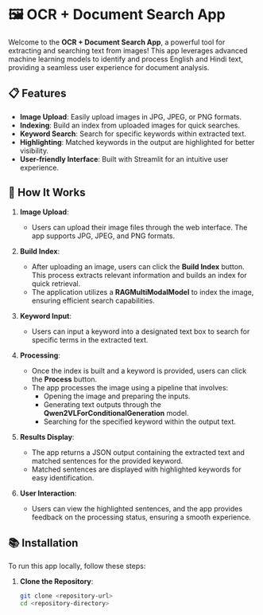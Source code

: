 # 🖼️ OCR + Document Search App

Welcome to the **OCR + Document Search App**, a powerful tool for extracting and searching text from images! This app leverages advanced machine learning models to identify and process English and Hindi text, providing a seamless user experience for document analysis.

## 📋 Features

- **Image Upload**: Easily upload images in JPG, JPEG, or PNG formats.
- **Indexing**: Build an index from uploaded images for quick searches.
- **Keyword Search**: Search for specific keywords within extracted text.
- **Highlighting**: Matched keywords in the output are highlighted for better visibility.
- **User-friendly Interface**: Built with Streamlit for an intuitive user experience.

## 🚀 How It Works

1. **Image Upload**: 
   - Users can upload their image files through the web interface. The app supports JPG, JPEG, and PNG formats.

2. **Build Index**:
   - After uploading an image, users can click the **Build Index** button. This process extracts relevant information and builds an index for quick retrieval.
   - The application utilizes a **RAGMultiModalModel** to index the image, ensuring efficient search capabilities.

3. **Keyword Input**:
   - Users can input a keyword into a designated text box to search for specific terms in the extracted text.

4. **Processing**:
   - Once the index is built and a keyword is provided, users can click the **Process** button.
   - The app processes the image using a pipeline that involves:
     - Opening the image and preparing the inputs.
     - Generating text outputs through the **Qwen2VLForConditionalGeneration** model.
     - Searching for the specified keyword within the output text.

5. **Results Display**:
   - The app returns a JSON output containing the extracted text and matched sentences for the provided keyword.
   - Matched sentences are displayed with highlighted keywords for easy identification.

6. **User Interaction**:
   - Users can view the highlighted sentences, and the app provides feedback on the processing status, ensuring a smooth experience.

## 📚 Installation

To run this app locally, follow these steps:

1. **Clone the Repository**:
   ```bash
   git clone <repository-url>
   cd <repository-directory>
